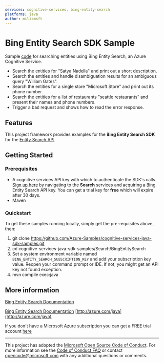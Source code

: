 ```yaml
---
services: cognitive-services, bing-entity-search
platforms: java
author: milismsft
---
```


# Bing Entity Search SDK Sample ##

Sample [code](https://github.com/Azure-Samples/cognitive-services-java-sdk-samples/tree/master/Search/BingEntitySearch) for searching entities using Bing Entity Search, an Azure Cognitive Service.
- Search the entities for "Satya Nadella" and print out a short description.
- Search the entities and handle disambiguation results for an ambiguous query "William Gates".
- Search the entities for a single store "Microsoft Store" and print out its phone number.
- Search the entities for a list of restaurants "seattle restaurants" and present their names and phone numbers.
- Trigger a bad request and shows how to read the error response.


## Features

This project framework provides examples for the **Bing Entity Search SDK** for the [Entity Search API](https://azure.microsoft.com/en-us/services/cognitive-services/)

## Getting Started

### Prerequisites

- A cognitive services API key with which to authenticate the SDK's calls. [Sign up here](https://azure.microsoft.com/en-us/services/cognitive-services/directory/) by navigating to the **Search** services and acquiring a Bing Entity Search API key. You can get a trial key for **free** which will expire after 30 days.
- Maven

### Quickstart

To get these samples running locally, simply get the pre-requisites above, then:

1. git clone https://github.com/Azure-Samples/cognitive-services-java-sdk-samples.git
2. cd cognitive-services-java-sdk-samples/Search/BingEntitySearch
3. Set a system environment variable named `BING_ENTITY_SEARCH_SUBSCRIPTION_KEY` and add your subscription key value. Reopen your command prompt or IDE. If not, you might get an API key not found exception.
4. mvn compile exec:java

## More information ##
[Bing Entity Search Documentation](https://docs.microsoft.com/en-us/azure/cognitive-services/bing-entities-search/)

[Bing Entity Search Documentation](https://docs.microsoft.com/en-us/azure/cognitive-services/bing-entities-search/)
[http://azure.com/java](http://azure.com/java)

If you don't have a Microsoft Azure subscription you can get a FREE trial account [here](http://go.microsoft.com/fwlink/?LinkId=330212)

---

This project has adopted the [Microsoft Open Source Code of Conduct](https://opensource.microsoft.com/codeofconduct/). For more information see the [Code of Conduct FAQ](https://opensource.microsoft.com/codeofconduct/faq/) or contact [opencode@microsoft.com](mailto:opencode@microsoft.com) with any additional questions or comments.
